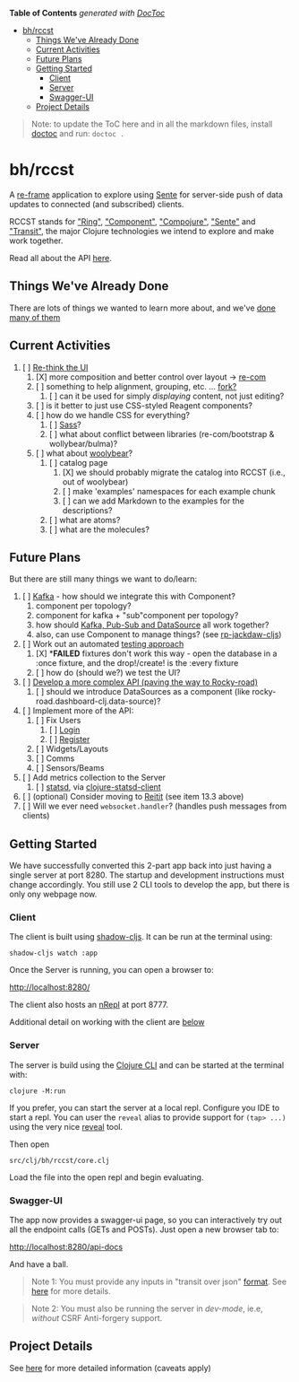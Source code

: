 <!-- START doctoc generated TOC please keep comment here to allow auto update -->
<!-- DON'T EDIT THIS SECTION, INSTEAD RE-RUN doctoc TO UPDATE -->
**Table of Contents**  *generated with [DocToc](https://github.com/thlorenz/doctoc)*

- [bh/rccst](#bhrccst)
  - [Things We've Already Done](#things-weve-already-done)
  - [Current Activities](#current-activities)
  - [Future Plans](#future-plans)
  - [Getting Started](#getting-started)
    - [Client](#client)
    - [Server](#server)
    - [Swagger-UI](#swagger-ui)
  - [Project Details](#project-details)

<!-- END doctoc generated TOC please keep comment here to allow auto update -->

> Note: to update the ToC here and in all the markdown files, install [doctoc](https://github.com/thlorenz/doctoc) and run:
>`doctoc .`


# bh/rccst

A [re-frame](https://github.com/day8/re-frame) application to explore using 
[Sente](https://github.com/ptaoussanis/sente) for server-side push of data updates to connected 
(and subscribed) clients.

RCCST stands for ["Ring"](https://github.com/ring-clojure/ring), 
["Component"](https://github.com/stuartsierra/component), 
["Compojure"](https://github.com/weavejester/compojure),
["Sente"](https://github.com/ptaoussanis/sente) 
and ["Transit"](https://github.com/cognitect/transit-clj), the major Clojure technologies we intend to 
explore and make work together.

Read all about the API [here](/docs/api/index.html).

## Things We've Already Done

There are lots of things we wanted to learn more about, and we've [done many of them](/docs/already-done.md)


## Current Activities 

1. [ ] [Re-think the UI](/docs/rethinking-ui.md)
    1. [X] more composition and better control over layout -> [re-com](https://github.com/Day8/re-com)
    2. [ ] something to help alignment, grouping, etc. ... [fork?](https://github.com/luciodale/fork)
        1. [ ] can it be used for simply _displaying_ content, not just editing?
    3. [ ] is it better to just use CSS-styled Reagent components?
    4. [ ] how do we handle CSS for everything?
       1. [ ] [Sass](https://sass-lang.com)?
       2. [ ] what about conflict between libraries (re-com/bootstrap & wollybear/bulma)?
    5. [ ] what about [woolybear](https://github.com/cawasser/woolybear)?
        1. [ ] catalog page
            1. [X] we should probably migrate the catalog into RCCST (i.e., out of woolybear)
            2. [ ] make 'examples' namespaces for each example chunk
            3. [ ] can we add Markdown to the examples for the descriptions?
        2. [ ] what are atoms?
        3. [ ] what are the molecules?




## Future Plans

But there are still many things we want to do/learn:

1. [ ] [Kafka](/docs/kafka.md) - how should we integrate this with Component?
   1. component per topology?
   2. component for kafka + "sub"component per topology?
   3. how should [Kafka, Pub-Sub and DataSource](/docs/kafka-pub-sub-datasource.md) all work together?
   4. also, can use Component to manage things? (see [rp-jackdaw-cljs](https://github.com/rentpath/rp-jackdaw-clj))
2. [ ] Work out an automated [testing approach](/docs/testing.md)
    1. [X] ***FAILED** fixtures don't work this way - open the database in a :once fixture, and the drop!/create! is the :every fixture
    2. [ ] how do (should we?) we test the UI?
3. [ ] [Develop a more complex API (paving the way to Rocky-road)](/docs/complex-api.md)
   1. [ ] should we introduce DataSources as a component (like rocky-road.dashboard-clj.data-source)?
4. [ ] Implement more of the API:
   1. [ ] Fix Users
       1. [ ] [Login]()
       2. [ ] [Register]()
   2. [ ] Widgets/Layouts
   3. [ ] Comms
   4. [ ] Sensors/Beams
5. [ ] Add metrics collection to the Server
   1. [ ] [statsd](https://github.com/statsd/statsd), via [clojure-statsd-client](https://github.com/unbounce/clojure-dogstatsd-client)
6. [ ] (optional) Consider moving to [Reitit](/docs/routing.md) (see item 13.3 above)
7. [ ] Will we ever need `websocket.handler`? (handles push messages from clients)





## Getting Started

We have successfully converted this 2-part app back into just having a single server at port 8280. The startup and development
instructions must change accordingly. You still use 2 CLI tools to develop the app, but there is only
ony webpage now.

### Client

The client is built using [shadow-cljs](https://shadow-cljs.github.io/docs/UsersGuide.html). It can be run 
at the terminal using:

    shadow-cljs watch :app

Once the Server is running, you can open a browser to:

[http://localhost:8280/](http://localhost:8280/)

The client also hosts an [nRepl](https://nrepl.org/nrepl/index.html) at port 8777.

Additional detail on working with the client are [below](#development)

### Server

The server is build using the [Clojure CLI](https://clojure.org/guides/deps_and_cli) and can be started at the terminal with:

    clojure -M:run

If you prefer, you can start the server at a local repl. Configure you IDE to start a repl. You can user the
`reveal` alias to provide support for `(tap> ...)` using the very nice [reveal]() tool.

Then open 

    src/clj/bh/rccst/core.clj 

Load the file into the open repl and begin evaluating.

### Swagger-UI

The app now provides a swagger-ui page, so you can interactively try out all the endpoint calls (GETs and POSTs).
Just open a new browser tab to:

[http://localhost:8280/api-docs](http://localhost:8280/api-docs)

And have a ball.

> Note 1: You must provide any inputs in "transit over json" [format](https://github.com/cognitect/transit-format#ground-and-extension-types). 
> See [here](https://github.com/cognitect/transit-format) for more details.

> Note 2: You must also be running the server in _dev-mode_, ie.e, _without_ CSRF Anti-forgery support.

## Project Details 

See [here](/docs/project-details.md) for more detailed information (caveats apply) 

